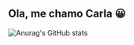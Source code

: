 ## Ola, me chamo Carla 😀

![Anurag's GitHub stats](https://github-readme-stats.vercel.app/api?username=carlafranchi01&theme=synthwave_icons=true&theme=synthwave)
